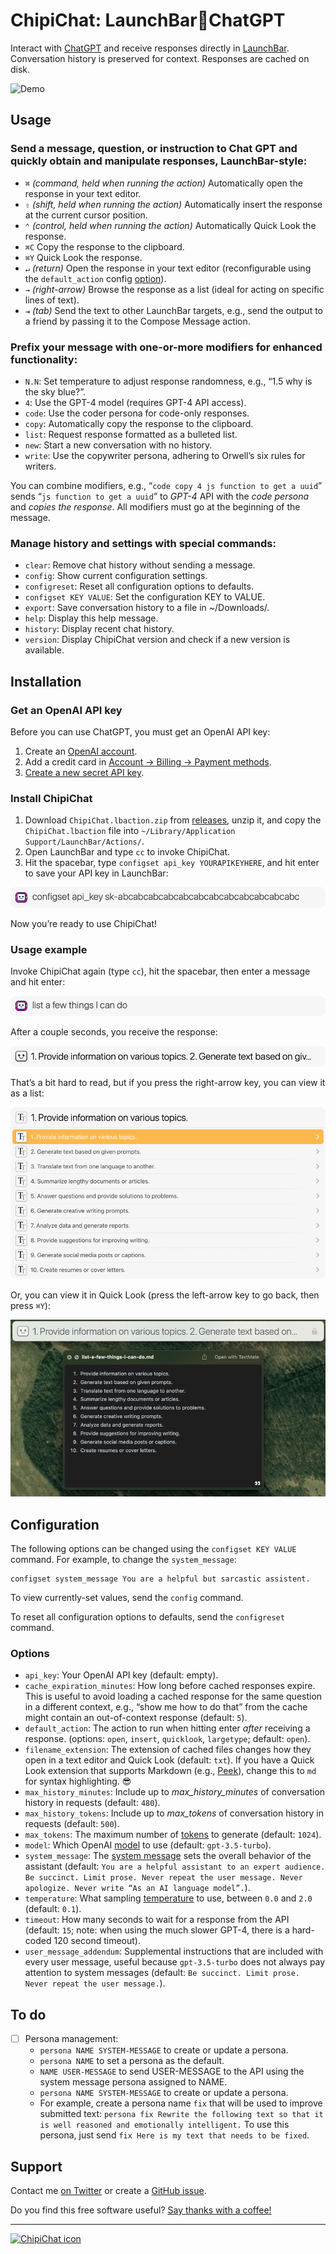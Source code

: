 # ChipiChat: LaunchBar🥂ChatGPT

Interact with [ChatGPT](https://chat.openai.com/chat) and receive responses directly in [LaunchBar](https://www.obdev.at/products/launchbar/index.html "LaunchBar 6"). Conversation history is preserved for context. Responses are cached on disk.

![Demo](https://send.strangecode.com/f/chipichat-demo-20230404.gif)


## Usage

### Send a message, question, or instruction to Chat GPT and quickly obtain and manipulate responses, LaunchBar-style:

- `⌘` *(command, held when running the action)* Automatically open the response in your text editor.
- `⇧` *(shift, held when running the action)* Automatically insert the response at the current cursor position.
- `⌃` *(control, held when running the action)* Automatically Quick Look the response.
-  `⌘C` Copy the response to the clipboard.
-  `⌘Y` Quick Look the response.
-  `↵` *(return)* Open the response in your text editor (reconfigurable using the `default_action` config [option](#options)).
-  `→` *(right-arrow)* Browse the response as a list (ideal for acting on specific lines of text).
-  `⇥` *(tab)* Send the text to other LaunchBar targets, e.g., send the output to a friend by passing it to the Compose Message action.

### Prefix your message with one-or-more modifiers for enhanced functionality:

-  `N.N`: Set temperature to adjust response randomness, e.g., “1.5 why is the sky blue?”.
-  `4`: Use the GPT-4 model (requires GPT-4 API access).
-  `code`: Use the coder persona for code-only responses.
-  `copy`: Automatically copy the response to the clipboard.
-  `list`: Request response formatted as a bulleted list.
-  `new`: Start a new conversation with no history.
-  `write`: Use the copywriter persona, adhering to Orwell’s six rules for writers.

You can combine modifiers, e.g., “`code copy 4 js function to get a uuid`” sends “`js function to get a uuid`” to *GPT-4* API with the *code persona* and *copies the response*. All modifiers must go at the beginning of the message.

### Manage history and settings with special commands:

- `clear`: Remove chat history without sending a message.
- `config`: Show current configuration settings.
- `configreset`: Reset all configuration options to defaults.
- `configset KEY VALUE`: Set the configuration KEY to VALUE.
- `export`: Save conversation history to a file in ~/Downloads/.
- `help`: Display this help message.
- `history`: Display recent chat history.
- `version`: Display ChipiChat version and check if a new version is available.

## Installation

### Get an OpenAI API key

Before you can use ChatGPT, you must get an OpenAI API key:

1. Create an [OpenAI account](https://platform.openai.com/signup).
2. Add a credit card in [Account → Billing → Payment methods](https://platform.openai.com/account/billing/payment-methods).
3. [Create a new secret API key](https://platform.openai.com/account/api-keys).

### Install ChipiChat

1. Download `ChipiChat.lbaction.zip` from [releases](https://github.com/quinncomendant/ChipiChat.lbaction/releases), unzip it, and copy the `ChipiChat.lbaction` file into `~/Library/Application Support/LaunchBar/Actions/`.
2. Open LaunchBar and type `cc` to invoke ChipiChat. 
3. Hit the spacebar, type `configset api_key YOURAPIKEYHERE`, and hit enter to save your API key in LaunchBar:

![configset api_key yourkeyhere](docs/1-set-api-key.png)

Now you’re ready to use ChipiChat!

### Usage example

Invoke ChipiChat again (type `cc`), hit the spacebar, then enter a message and hit enter:

![Example Message](docs/2-example-message.png)

After a couple seconds, you receive the response:

![Response](docs/3-response.png)

That’s a bit hard to read, but if you press the right-arrow key, you can view it as a list:

![Response As List](docs/4-response-as-list.png)

Or, you can view it in Quick Look (press the left-arrow key to go back, then press `⌘Y`):

![Response As Quick Look](docs/5-response-as-quicklook.png)

## Configuration

The following options can be changed using the `configset KEY VALUE` command. For example, to change the `system_message`:

```
configset system_message You are a helpful but sarcastic assistent.
````

To view currently-set values, send the `config` command.

To reset all configuration options to defaults, send the `configreset` command.

### Options

- `api_key`: Your OpenAI API key (default: empty).
- `cache_expiration_minutes`: How long before cached responses expire. This is useful to avoid loading a cached response for the same question in a different context, e.g., “show me how to do that” from the cache might contain an out-of-context response (default: `5`).
- `default_action`: The action to run when hitting enter *after* receiving a response. (options: `open`, `insert`, `quicklook`, `largetype`; default: `open`).
- `filename_extension`: The extension of cached files changes how they open in a text editor and Quick Look (default: `txt`). If you have a Quick Look extension that supports Markdown (e.g., [Peek](https://apps.apple.com/us/app/peek-a-quick-look-extension/id1554235898?mt=12)), change this to `md` for syntax highlighting. 😎
- `max_history_minutes`: Include up to *max_history_minutes* of conversation history in requests (default: `480`).
- `max_history_tokens`: Include up to *max_tokens* of conversation history in requests (default: `500`).
- `max_tokens`: The maximum number of [tokens](https://platform.openai.com/docs/api-reference/chat/create#chat/create-max_tokens) to generate (default: `1024`).
- `model`: Which OpenAI [model](https://platform.openai.com/docs/models/overview) to use (default: `gpt-3.5-turbo`).
- `system_message`: The [system message](https://platform.openai.com/docs/guides/chat/introduction) sets the overall behavior of the assistant (default: `You are a helpful assistant to an expert audience. Be succinct. Limit prose. Never repeat the user message. Never apologize. Never write “As an AI language model”.`).
- `temperature`: What sampling [temperature](https://platform.openai.com/docs/api-reference/completions/create#completions/create-temperature) to use, between `0.0` and `2.0` (default: `0.1`).
- `timeout`: How many seconds to wait for a response from the API (default: `15`; note: when using the much slower GPT-4, there is a hard-coded 120 second timeout).
- `user_message_addendum`: Supplemental instructions that are included with every user message, useful because `gpt-3.5-turbo` does not always pay attention to system messages (default: `Be succinct. Limit prose. Never repeat the user message.`).

## To do

- [ ] Persona management:
    - `persona NAME SYSTEM-MESSAGE` to create or update a persona.
    - `persona NAME` to set a persona as the default.
    - `NAME USER-MESSAGE` to send USER-MESSAGE to the API using the system message persona assigned to NAME.
    - `persona NAME SYSTEM-MESSAGE` to create or update a persona.
    - For example, create a persona name `fix` that will be used to improve submitted text: `persona fix Rewrite the following text so that it is well reasoned and emotionally intelligent.` To use this persona, just send `fix Here is my text that needs to be fixed`.


## Support

Contact me [on Twitter](https://twitter.com/com) or create a [GitHub issue](https://github.com/quinncomendant/ChipiChat.lbaction/issues).

Do you find this free software useful? [Say thanks with a coffee!](https://ko-fi.com/strangecode)

----

[![ChipiChat icon](docs/ChipiChat.jpg)](docs/ChipiChat.jpg)